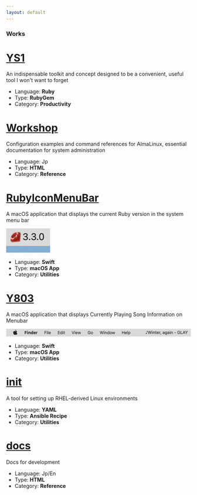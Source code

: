 ```yaml
---
layout: default
---
```


### Works

# [YS1](https://yumayx.github.io/YS1/)

An indispensable toolkit and concept designed to be a convenient, useful tool I won't want to forget

- Language: **Ruby**
- Type: **RubyGem**
- Category: **Productivity**

# [Workshop](https://yumayx.github.io/Workshop/)

Configuration examples and command references for AlmaLinux, essential documentation for system administration

- Language: Jp
- Type: **HTML**
- Category: **Reference**

# [RubyIconMenuBar](https://github.com/YumaYX/RubyIconMenuBar)

A macOS application that displays the current Ruby version in the system menu bar

![RubyIconMenuBar](https://github.com/YumaYX/RubyIconMenuBar/blob/main/sample.png?raw=true)

- Language: **Swift**
- Type: **macOS App**
- Category: **Utilities**


# [Y803](https://github.com/YumaYX/Y803)

A macOS application that displays Currently Playing Song Information on Menubar

![Y803](https://github.com/YumaYX/Y803/blob/main/image/ScreenShot.png?raw=true)

- Language: **Swift**
- Type: **macOS App**
- Category: **Utilities**

# [init](https://github.com/YumaYX/init)

A tool for setting up RHEL-derived Linux environments

- Language: **YAML**
- Type: **Ansible Recipe**
- Category: **Utilities**

# [docs](https://yumayx.github.io/docs/)

Docs for development

- Language: Jp/En
- Type: **HTML**
- Category: **Reference**

